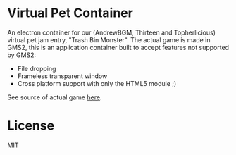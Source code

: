 # Virtual Pet Container
An electron container for our (AndrewBGM, Thirteen and Topherlicious) virtual pet jam entry, "Trash Bin Monster". The actual game is made in GMS2, this is an application container built to accept features not supported by GMS2:

- File dropping
- Frameless transparent window
- Cross platform support with only the HTML5 module ;)

See source of actual game [here](https://github.com/AndrewBGM/virtual-pet-jam-2018).

# License
MIT
